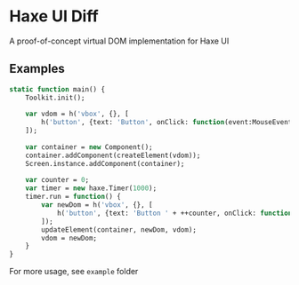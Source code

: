 # Haxe UI Diff

A proof-of-concept virtual DOM implementation for Haxe UI

## Examples

```haxe
static function main() {
	Toolkit.init();
	
	var vdom = h('vbox', {}, [
		h('button', {text: 'Button', onClick: function(event:MouseEvent) trace(event)}, []),
	]);
	
	var container = new Component();
	container.addComponent(createElement(vdom));
	Screen.instance.addComponent(container);
	
	var counter = 0;
	var timer = new haxe.Timer(1000);
	timer.run = function() {
		var newDom = h('vbox', {}, [
			h('button', {text: 'Button ' + ++counter, onClick: function(event:MouseEvent) trace(event)}, []),
		]);
		updateElement(container, newDom, vdom);
		vdom = newDom;
	}
}

```

For more usage, see `example` folder